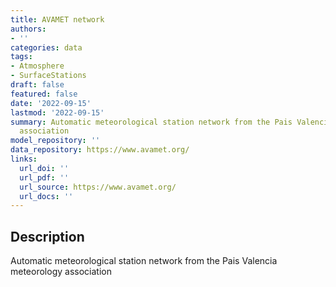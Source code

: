 ```yaml
---
title: AVAMET network
authors:
- ''
categories: data
tags:
- Atmosphere
- SurfaceStations
draft: false
featured: false
date: '2022-09-15'
lastmod: '2022-09-15'
summary: Automatic meteorological station network from the Pais Valencia meteorology
  association
model_repository: ''
data_repository: https://www.avamet.org/
links:
  url_doi: ''
  url_pdf: ''
  url_source: https://www.avamet.org/
  url_docs: ''
---
```


## Description

Automatic meteorological station network from the Pais Valencia meteorology association

